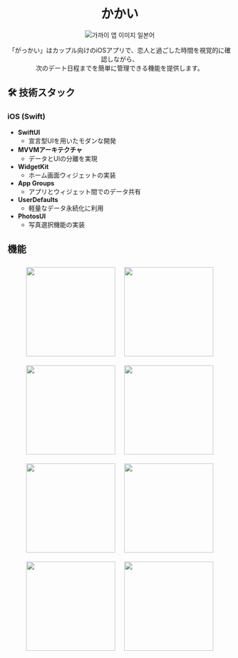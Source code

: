 <div align="center">

# かかい

![가까이 앱 이미지 일본어](https://github.com/user-attachments/assets/3088b70d-1799-42e7-9a1e-202af9d6330e)

「がっかい」はカップル向けのiOSアプリで、恋人と過ごした時間を視覚的に確認しながら、  
次のデート日程までを簡単に管理できる機能を提供します。

</div>

## :hammer_and_wrench: 技術スタック

### iOS (Swift)
- **SwiftUI**  
  - 宣言型UIを用いたモダンな開発
- **MVVMアーキテクチャ**  
  - データとUIの分離を実現
- **WidgetKit**  
  - ホーム画面ウィジェットの実装
- **App Groups**  
  - アプリとウィジェット間でのデータ共有
- **UserDefaults**  
  - 軽量なデータ永続化に利用
- **PhotosUI**  
  - 写真選択機能の実装


## 機能
<div align="center">

<div style="display: flex; flex-wrap: wrap; justify-content: center;">
  <img src="https://github.com/user-attachments/assets/6a935885-864a-40e2-8862-0a033f4657fe" width="200" style="margin: 10px;" />
  <img src="https://github.com/user-attachments/assets/3ab1a052-896f-4414-b4ff-af71091415ae" width="200" style="margin: 10px;" />
  <img src="https://github.com/user-attachments/assets/a7c7169a-aeb9-4c31-a850-b1529acb43ce" width="200" style="margin: 10px;" />
  <img src="https://github.com/user-attachments/assets/790c0c5c-30e2-4ac5-8a49-e13836fcc7d4" width="200" style="margin: 10px;" />
  <img src="https://github.com/user-attachments/assets/4be92c10-8bdc-462d-8f60-6ae94f8a5336" width="200" style="margin: 10px;" />
  <img src="https://github.com/user-attachments/assets/1c72650a-e3a2-4207-a79f-5faf31c2c31b" width="200" style="margin: 10px;" />
  <img src="https://github.com/user-attachments/assets/da842959-9ef9-4ee1-9023-de58ccb9b00a" width="200" style="margin: 10px;" />
  <img src="https://github.com/user-attachments/assets/82a4f2bc-c957-413c-bd01-6d0002785d53" width="200" style="margin: 10px;" />
</div>

</div>
